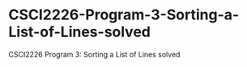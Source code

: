 # CSCI2226-Program-3-Sorting-a-List-of-Lines-solved
CSCI2226 Program 3: Sorting a List of Lines solved
